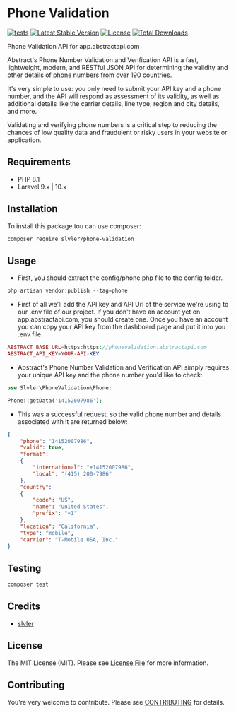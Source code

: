 # Phone Validation

[![tests](https://github.com/slvler/phone-validation/actions/workflows/tests.yml/badge.svg)](https://github.com/slvler/phone-validation/actions/workflows/tests.yml)
[![Latest Stable Version](https://img.shields.io/packagist/v/slvler/phone-validation.svg)](https://packagist.org/packages/slvler/phone-validation)
[![License](https://poser.pugx.org/slvler/phone-validation/license)](https://packagist.org/packages/slvler/phone-validation)
[![Total Downloads](https://poser.pugx.org/slvler/phone-validation/downloads)](https://packagist.org/packages/slvler/phone-validation)

Phone Validation API for app.abstractapi.com

Abstract's Phone Number Validation and Verification API is a fast, lightweight, modern, and RESTful JSON API for determining the validity and other details of phone numbers from over 190 countries.

It's very simple to use: you only need to submit your API key and a phone number, and the API will respond as assessment of its validity, as well as additional details like the carrier details, line type, region and city details, and more.

Validating and verifying phone numbers is a critical step to reducing the chances of low quality data and fraudulent or risky users in your website or application.

## Requirements
- PHP 8.1
- Laravel 9.x | 10.x

## Installation
To install this package tou can use composer:
```bash
composer require slvler/phone-validation
```

## Usage
- First, you should extract the config/phone.php file to the config folder.
```php
php artisan vendor:publish --tag=phone
```
- First of all we'll add the API key and API Url of the service we're using to our .env file of our project. If you don't have an account yet on app.abstractapi.com, you should create one. Once you have an account you can copy your API key from the dashboard page and put it into you .env file.
```php
ABSTRACT_BASE_URL=https:https://phonevalidation.abstractapi.com
ABSTRACT_API_KEY=YOUR-API-KEY
```
- Abstract's Phone Number Validation and Verification API simply requires your unique API key and the phone number you'd like to check:
```php
use Slvler\PhoneValidation\Phone;

Phone::getData('14152007986');
```
- This was a successful request, so the valid phone number and details associated with it are returned below:
```json
{
    "phone": "14152007986",
    "valid": true,
    "format": 
    {
        "international": "+14152007986",
        "local": "(415) 200-7986"
    },
    "country": 
    {
        "code": "US",
        "name": "United States",
        "prefix": "+1"
    },
    "location": "California",
    "type": "mobile",
    "carrier": "T-Mobile USA, Inc."
}
```

## Testing
```bash
composer test
```

## Credits
- [slvler](https://github.com/slvler)

## License
The MIT License (MIT). Please see [License File](https://github.com/slvler/phone-validation/blob/main/LICENSE.md) for more information.

## Contributing
You're very welcome to contribute.
Please see [CONTRIBUTING](https://github.com/slvler/phone-validation/blob/main/CONTRIBUTING.md) for details.
